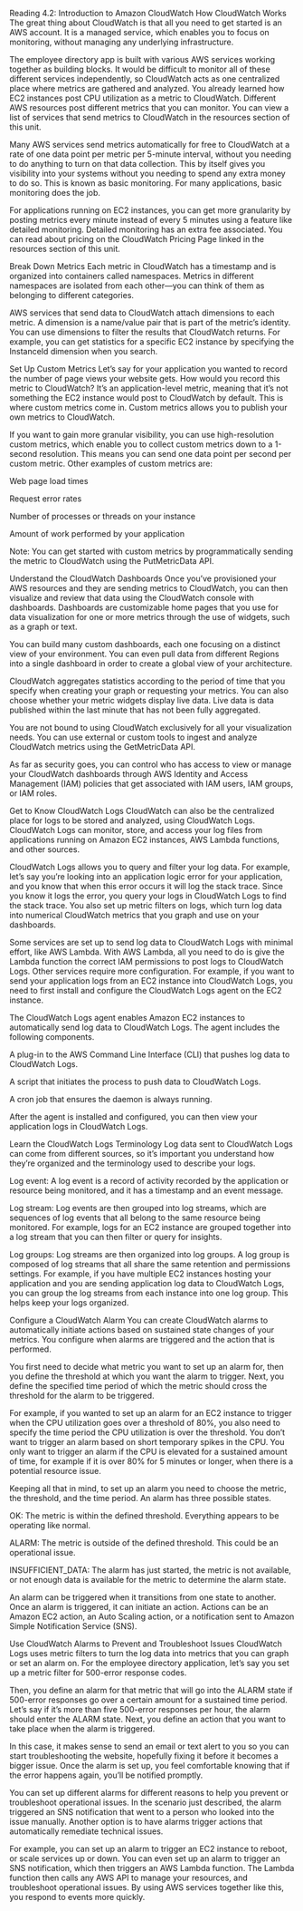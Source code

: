 Reading 4.2: Introduction to Amazon CloudWatch
How CloudWatch Works
The great thing about CloudWatch is that all you need to get started is an AWS account. It is a managed service, which enables you to focus on monitoring, without managing any underlying infrastructure.   

The employee directory app is built with various AWS services working together as building blocks. It would be difficult to monitor all of these different services independently, so CloudWatch acts as one centralized place where metrics are gathered and analyzed. You already learned how EC2 instances post CPU utilization as a metric to CloudWatch. Different AWS resources post different metrics that you can monitor. You can view a list of services that send metrics to CloudWatch in the resources section of this unit.  

Many AWS services send metrics automatically for free to CloudWatch at a rate of one data point per metric per 5-minute interval, without you needing to do anything to turn on that data collection. This by itself gives you visibility into your systems without you needing to spend any extra money to do so. This is known as basic monitoring. For many applications, basic monitoring does the job.   

For applications running on EC2 instances, you can get more granularity by posting metrics every minute instead of every 5 minutes using a feature like detailed monitoring. Detailed monitoring has an extra fee associated. You can read about pricing on the CloudWatch Pricing Page linked in the resources section of this unit.

Break Down Metrics
Each metric in CloudWatch has a timestamp and is organized into containers called namespaces. Metrics in different namespaces are isolated from each other—you can think of them as belonging to different categories.  

AWS services that send data to CloudWatch attach dimensions to each metric. A dimension is a name/value pair that is part of the metric’s identity. You can use dimensions to filter the results that CloudWatch returns. For example, you can get statistics for a specific EC2 instance by specifying the InstanceId dimension when you search.

Set Up Custom Metrics
Let’s say for your application you wanted to record the number of page views your website gets. How would you record this metric to CloudWatch? It’s an application-level metric, meaning that it’s not something the EC2 instance would post to CloudWatch by default. This is where custom metrics come in. Custom metrics allows you to publish your own metrics to CloudWatch.  

If you want to gain more granular visibility, you can use high-resolution custom metrics, which enable you to collect custom metrics down to a 1-second resolution. This means you can send one data point per second per custom metric.  Other examples of custom metrics are: 

Web page load times

Request error rates

Number of processes or threads on your instance

Amount of work performed by your application

Note: You can get started with custom metrics by programmatically sending the metric to CloudWatch using the PutMetricData API.

Understand the CloudWatch Dashboards
Once you’ve provisioned your AWS resources and they are sending metrics to CloudWatch, you can then visualize and review that data using the CloudWatch console with dashboards. Dashboards are customizable home pages that you use for data visualization for one or more metrics through the use of widgets, such as a graph or text.   

You can build many custom dashboards, each one focusing on a distinct view of your environment. You can even pull data from different Regions into a single dashboard in order to create a global view of your architecture.   

CloudWatch aggregates statistics according to the period of time that you specify when creating your graph or requesting your metrics. You can also choose whether your metric widgets display live data. Live data is data published within the last minute that has not been fully aggregated.   

You are not bound to using CloudWatch exclusively for all your visualization needs. You can use external or custom tools to ingest and analyze CloudWatch metrics using the GetMetricData API.  

As far as security goes, you can control who has access to view or manage your CloudWatch dashboards through AWS Identity and Access Management (IAM) policies that get associated with IAM users, IAM groups, or IAM roles.

Get to Know CloudWatch Logs
CloudWatch can also be the centralized place for logs to be stored and analyzed, using CloudWatch Logs. CloudWatch Logs can monitor, store, and access your log files from applications running on Amazon EC2 instances, AWS Lambda functions, and other sources.  

CloudWatch Logs allows you to query and filter your log data. For example, let’s say you’re looking into an application logic error for your application, and you know that when this error occurs it will log the stack trace. Since you know it logs the error, you query your logs in CloudWatch Logs to find the stack trace. You also set up metric filters on logs, which turn log data into numerical CloudWatch metrics that you graph and use on your dashboards.  

Some services are set up to send log data to CloudWatch Logs with minimal effort, like AWS Lambda. With AWS Lambda, all you need to do is give the Lambda function the correct IAM permissions to post logs to CloudWatch Logs. Other services require more configuration. For example, if you want to send your application logs from an EC2 instance into CloudWatch Logs, you need to first install and configure the CloudWatch Logs agent on the EC2 instance.  

The CloudWatch Logs agent enables Amazon EC2 instances to automatically send log data to CloudWatch Logs. The agent includes the following components.

A plug-in to the AWS Command Line Interface (CLI) that pushes log data to CloudWatch Logs.

A script that initiates the process to push data to CloudWatch Logs.

A cron job that ensures the daemon is always running.

After the agent is installed and configured, you can then view your application logs in CloudWatch Logs. 

Learn the CloudWatch Logs Terminology
Log data sent to CloudWatch Logs can come from different sources, so it’s important you understand how they’re organized and the terminology used to describe your logs.  

Log event: A log event is a record of activity recorded by the application or resource being monitored, and it has a timestamp and an event message.  

Log stream: Log events are then grouped into log streams, which are sequences of log events that all belong to the same resource being monitored. For example, logs for an EC2 instance are grouped together into a log stream that you can then filter or query for insights.  

Log groups: Log streams are then organized into log groups. A log group is composed of log streams that all share the same retention and permissions settings. For example, if you have multiple EC2 instances hosting your application and you are sending application log data to CloudWatch Logs, you can group the log streams from each instance into one log group. This helps keep your logs organized.

Configure a CloudWatch Alarm
You can create CloudWatch alarms to automatically initiate actions based on sustained state changes of your metrics. You configure when alarms are triggered and the action that is performed.   

You first need to decide what metric you want to set up an alarm for, then you define the threshold at which you want the alarm to trigger. Next, you define the specified time period of which the metric should cross the threshold for the alarm to be triggered.   

For example, if you wanted to set up an alarm for an EC2 instance to trigger when the CPU utilization goes over a threshold of 80%, you also need to specify the time period the CPU utilization is over the threshold. You don’t want to trigger an alarm based on short temporary spikes in the CPU. You only want to trigger an alarm if the CPU is elevated for a sustained amount of time, for example if it is over 80% for 5 minutes or longer, when there is a potential resource issue.   

Keeping all that in mind, to set up an alarm you need to choose the metric, the threshold, and the time period. An alarm has three possible states.

OK: The metric is within the defined threshold. Everything appears to be operating like normal.

ALARM: The metric is outside of the defined threshold. This could be an operational issue.

INSUFFICIENT_DATA: The alarm has just started, the metric is not available, or not enough data is available for the metric to determine the alarm state.

An alarm can be triggered when it transitions from one state to another. Once an alarm is triggered, it can initiate an action. Actions can be an Amazon EC2 action, an Auto Scaling action, or a notification sent to Amazon Simple Notification Service (SNS).

Use CloudWatch Alarms to Prevent and Troubleshoot Issues
CloudWatch Logs uses metric filters to turn the log data into metrics that you can graph or set an alarm on. For the employee directory application, let’s say you set up a metric filter for 500-error response codes.   

Then, you define an alarm for that metric that will go into the ALARM state if 500-error responses go over a certain amount for a sustained time period. Let’s say if it’s more than five 500-error responses per hour, the alarm should enter the ALARM state. Next, you define an action that you want to take place when the alarm is triggered.   

In this case, it makes sense to send an email or text alert to you so you can start troubleshooting the website, hopefully fixing it before it becomes a bigger issue. Once the alarm is set up, you feel comfortable knowing that if the error happens again, you’ll be notified promptly.  

You can set up different alarms for different reasons to help you prevent or troubleshoot operational issues. In the scenario just described, the alarm triggered an SNS notification that went to a person who looked into the issue manually. Another option is to have alarms trigger actions that automatically remediate technical issues.   

For example, you can set up an alarm to trigger an EC2 instance to reboot, or scale services up or down. You can even set up an alarm to trigger an SNS notification, which then triggers an AWS Lambda function. The Lambda function then calls any AWS API to manage your resources, and troubleshoot operational issues. By using AWS services together like this, you respond to events more quickly.